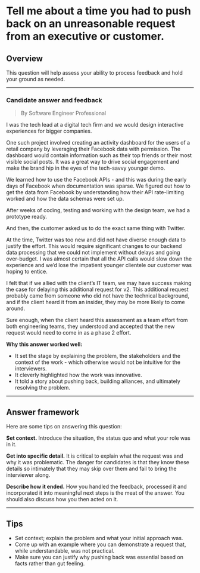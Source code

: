 # Tell me about a time you had to push back on an unreasonable request from an executive or customer.

## Overview
This question will help assess your ability to process feedback and hold your ground as needed.

---

### Candidate answer and feedback
> By Software Engineer Professional

I was the tech lead at a digital tech firm and we would design interactive experiences for bigger companies.

One such project involved creating an activity dashboard for the users of a retail company by leveraging their Facebook data with permission. The dashboard would contain information such as their top friends or their most visible social posts. It was a great way to drive social engagement and make the brand hip in the eyes of the tech-savvy younger demo.

We learned how to use the Facebook APIs - and this was during the early days of Facebook when documentation was sparse. We figured out how to get the data from Facebook by understanding how their API rate-limiting worked and how the data schemas were set up.

After weeks of coding, testing and working with the design team, we had a prototype ready.

And then, the customer asked us to do the exact same thing with Twitter.

At the time, Twitter was too new and did not have diverse enough data to justify the effort. This would require significant changes to our backend data processing that we could not implement without delays and going over-budget. I was almost certain that all the API calls would slow down the experience and we’d lose the impatient younger clientele our customer was hoping to entice.

I felt that if we allied with the client’s IT team, we may have success making the case for delaying this additional request for v2. This additional request probably came from someone who did not have the technical background, and if the client heard it from an insider, they may be more likely to come around.

Sure enough, when the client heard this assessment as a team effort from both engineering teams, they understood and accepted that the new request would need to come in as a phase 2 effort.

**Why this answer worked well:**

* It set the stage by explaining the problem, the stakeholders and the context of the work - which otherwise would not be intuitive for the interviewers.
* It cleverly highlighted how the work was innovative.
* It told a story about pushing back, building alliances, and ultimately resolving the problem.

---

## Answer framework
Here are some tips on answering this question:

**Set context.** Introduce the situation, the status quo and what your role was in it.

**Get into specific detail.** It is critical to explain what the request was and why it was problematic. The danger for candidates is that they know these details so intimately that they may skip over them and fail to bring the interviewer along.

**Describe how it ended.** How you handled the feedback, processed it and incorporated it into meaningful next steps is the meat of the answer. You should also discuss how you then acted on it.

---

## Tips

* Set context; explain the problem and what your initial approach was.
* Come up with an example where you can demonstrate a request that, while understandable, was not practical.
* Make sure you can justify why pushing back was essential based on facts rather than gut feeling.
